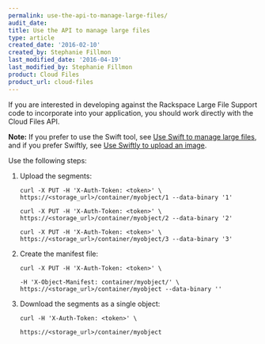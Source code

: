 ```yaml
---
permalink: use-the-api-to-manage-large-files/
audit_date:
title: Use the API to manage large files
type: article
created_date: '2016-02-10'
created_by: Stephanie Fillmon
last_modified_date: '2016-04-19'
last_modified_by: Stephanie Fillmon
product: Cloud Files
product_url: cloud-files
---
```


If you are interested in developing against the Rackspace Large File
Support code to incorporate into your application, you should work
directly with the Cloud Files API.

**Note:** If you prefer to use the Swift tool, see [Use Swift to manage large files](/how-to/use-swift-to-manage-large-files), and if you prefer Swiftly, see [Use Swiftly to upload an image](/how-to/use-swiftly-to-upload-an-image).

Use the following steps:

1.  Upload the segments:

        curl -X PUT -H 'X-Auth-Token: <token>' \
        https://<storage_url>/container/myobject/1 --data-binary '1'

        curl -X PUT -H 'X-Auth-Token: <token>' \
        https://<storage_url>/container/myobject/2 --data-binary '2'

        curl -X PUT -H 'X-Auth-Token: <token>' \
        https://<storage_url>/container/myobject/3 --data-binary '3'

2.  Create the manifest file:

        curl -X PUT -H 'X-Auth-Token: <token>' \

        -H 'X-Object-Manifest: container/myobject/' \
        https://<storage_url>/container/myobject --data-binary ''

3.  Download the segments as a single object:

        curl -H 'X-Auth-Token: <token>' \

        https://<storage_url>/container/myobject
